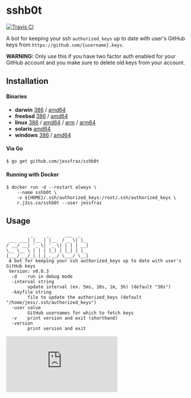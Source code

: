 # sshb0t

[![Travis CI](https://travis-ci.org/jessfraz/sshb0t.svg?branch=master)](https://travis-ci.org/jessfraz/sshb0t)

A bot for keeping your ssh `authorized_keys` up to date with user's GitHub keys
from `https://github.com/{username}.keys`.

**WARNING:** Only use this if you have two factor auth enabled for your GitHub
account and you make sure to delete old keys from your account.

## Installation

#### Binaries

- **darwin** [386](https://github.com/jessfraz/sshb0t/releases/download/v0.0.3/sshb0t-darwin-386) / [amd64](https://github.com/jessfraz/sshb0t/releases/download/v0.0.3/sshb0t-darwin-amd64)
- **freebsd** [386](https://github.com/jessfraz/sshb0t/releases/download/v0.0.3/sshb0t-freebsd-386) / [amd64](https://github.com/jessfraz/sshb0t/releases/download/v0.0.3/sshb0t-freebsd-amd64)
- **linux** [386](https://github.com/jessfraz/sshb0t/releases/download/v0.0.3/sshb0t-linux-386) / [amd64](https://github.com/jessfraz/sshb0t/releases/download/v0.0.3/sshb0t-linux-amd64) / [arm](https://github.com/jessfraz/sshb0t/releases/download/v0.0.3/sshb0t-linux-arm) / [arm64](https://github.com/jessfraz/sshb0t/releases/download/v0.0.3/sshb0t-linux-arm64)
- **solaris** [amd64](https://github.com/jessfraz/sshb0t/releases/download/v0.0.3/sshb0t-solaris-amd64)
- **windows** [386](https://github.com/jessfraz/sshb0t/releases/download/v0.0.3/sshb0t-windows-386) / [amd64](https://github.com/jessfraz/sshb0t/releases/download/v0.0.3/sshb0t-windows-amd64)

#### Via Go

```bash
$ go get github.com/jessfraz/sshb0t
```

#### Running with Docker

```console
$ docker run -d --restart always \
    --name sshb0t \
    -v ${HOME}/.ssh/authorized_keys:/root/.ssh/authorized_keys \
    r.j3ss.co/sshb0t --user jessfraz
```

## Usage

```console
         _     _      ___  _
 ___ ___| |__ | |__  / _ \| |_
/ __/ __| '_ \| '_ \| | | | __|
\__ \__ \ | | | |_) | |_| | |_
|___/___/_| |_|_.__/ \___/ \__|
 A bot for keeping your ssh authorized_keys up to date with user's GitHub keys
 Version: v0.0.3
  -d    run in debug mode
  -interval string
        update interval (ex. 5ms, 10s, 1m, 3h) (default "30s")
  -keyfile string
        file to update the authorized_keys (default "/home/jess/.ssh/authorized_keys")
  -user value
        GitHub usernames for which to fetch keys
  -v    print version and exit (shorthand)
  -version
        print version and exit
```



[![Analytics](https://ga-beacon.appspot.com/UA-29404280-16/sshb0t/README.md)](https://github.com/jessfraz/sshb0t)
